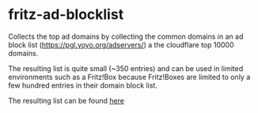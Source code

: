 # fritz-ad-blocklist

Collects the top ad domains by collecting the common domains in an ad block list (<https://pgl.yoyo.org/adservers/>) a the cloudflare top 10000 domains.

The resulting list is quite small (~350 entries) and can be used in limited environments such as a Fritz!Box because Fritz!Boxes are limited to only a few hundred entries in their domain block list.

The resulting list can be found [here](https://github.com/binarynoise/fritz-ad-blocklist/raw/data/top-ad-domains.txt)
